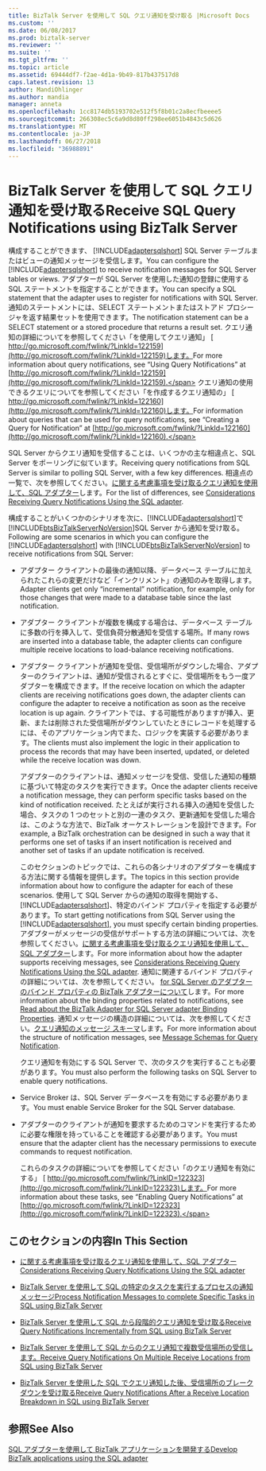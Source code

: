 ```yaml
---
title: BizTalk Server を使用して SQL クエリ通知を受け取る |Microsoft Docs
ms.custom: ''
ms.date: 06/08/2017
ms.prod: biztalk-server
ms.reviewer: ''
ms.suite: ''
ms.tgt_pltfrm: ''
ms.topic: article
ms.assetid: 69444df7-f2ae-4d1a-9b49-817b437517d8
caps.latest.revision: 13
author: MandiOhlinger
ms.author: mandia
manager: anneta
ms.openlocfilehash: 1cc8174db5193702e512f5f8b01c2a8ecfbeeee5
ms.sourcegitcommit: 266308ec5c6a9d8d80ff298ee6051b4843c5d626
ms.translationtype: MT
ms.contentlocale: ja-JP
ms.lasthandoff: 06/27/2018
ms.locfileid: "36988891"
---
```

# <a name="receive-sql-query-notifications-using-biztalk-server"></a><span data-ttu-id="77685-102">BizTalk Server を使用して SQL クエリ通知を受け取る</span><span class="sxs-lookup"><span data-stu-id="77685-102">Receive SQL Query Notifications using BizTalk Server</span></span>
<span data-ttu-id="77685-103">構成することができます、 [!INCLUDE[adaptersqlshort](../../includes/adaptersqlshort-md.md)] SQL Server テーブルまたはビューの通知メッセージを受信します。</span><span class="sxs-lookup"><span data-stu-id="77685-103">You can configure the [!INCLUDE[adaptersqlshort](../../includes/adaptersqlshort-md.md)] to receive notification messages for SQL Server tables or views.</span></span> <span data-ttu-id="77685-104">アダプターが SQL Server を使用した通知の登録に使用する SQL ステートメントを指定することができます。</span><span class="sxs-lookup"><span data-stu-id="77685-104">You can specify a SQL statement that the adapter uses to register for notifications with SQL Server.</span></span> <span data-ttu-id="77685-105">通知のステートメントには、SELECT ステートメントまたはストアド プロシージャを返す結果セットを使用できます。</span><span class="sxs-lookup"><span data-stu-id="77685-105">The notification statement can be a SELECT statement or a stored procedure that returns a result set.</span></span> <span data-ttu-id="77685-106">クエリ通知の詳細についてを参照してください「を使用してクエリ通知」 [ http://go.microsoft.com/fwlink/?LinkId=122159](http://go.microsoft.com/fwlink/?LinkId=122159)します。</span><span class="sxs-lookup"><span data-stu-id="77685-106">For more information about query notifications, see “Using Query Notifications” at  [http://go.microsoft.com/fwlink/?LinkId=122159](http://go.microsoft.com/fwlink/?LinkId=122159).</span></span> <span data-ttu-id="77685-107">クエリ通知の使用できるクエリについてを参照してください「を作成するクエリ通知の」 [ http://go.microsoft.com/fwlink/?LinkId=122160](http://go.microsoft.com/fwlink/?LinkId=122160)します。</span><span class="sxs-lookup"><span data-stu-id="77685-107">For information about queries that can be used for query notifications, see “Creating a Query for Notification” at [http://go.microsoft.com/fwlink/?LinkId=122160](http://go.microsoft.com/fwlink/?LinkId=122160).</span></span>  
  
 <span data-ttu-id="77685-108">SQL Server からクエリ通知を受信することは、いくつかの主な相違点と、SQL Server をポーリングに似ています。</span><span class="sxs-lookup"><span data-stu-id="77685-108">Receiving query notifications from SQL Server is similar to polling SQL Server, with a few key differences.</span></span> <span data-ttu-id="77685-109">相違点の一覧で、次を参照してください。[に関する考慮事項を受け取るクエリ通知を使用して、SQL アダプター](../../adapters-and-accelerators/adapter-sql/considerations-for-receiving-query-notifications-using-the-sql-adapter.md)します。</span><span class="sxs-lookup"><span data-stu-id="77685-109">For the list of differences, see [Considerations Receiving Query Notifications Using the SQL adapter](../../adapters-and-accelerators/adapter-sql/considerations-for-receiving-query-notifications-using-the-sql-adapter.md).</span></span>  
  
 <span data-ttu-id="77685-110">構成することがいくつかのシナリオを次に、[!INCLUDE[adaptersqlshort](../../includes/adaptersqlshort-md.md)]で[!INCLUDE[btsBizTalkServerNoVersion](../../includes/btsbiztalkservernoversion-md.md)]SQL Server から通知を受け取る。</span><span class="sxs-lookup"><span data-stu-id="77685-110">Following are some scenarios in which you can configure the [!INCLUDE[adaptersqlshort](../../includes/adaptersqlshort-md.md)] with [!INCLUDE[btsBizTalkServerNoVersion](../../includes/btsbiztalkservernoversion-md.md)] to receive notifications from SQL Server:</span></span>  
  
- <span data-ttu-id="77685-111">アダプター クライアントの最後の通知以降、データベース テーブルに加えられたこれらの変更だけなど「インクリメント」の通知のみを取得します。</span><span class="sxs-lookup"><span data-stu-id="77685-111">Adapter clients get only “incremental” notification, for example, only for those changes that were made to a database table since the last notification.</span></span>  
  
- <span data-ttu-id="77685-112">アダプター クライアントが複数を構成する場合は、データベース テーブルに多数の行を挿入して、受信負荷分散通知を受信する場所。</span><span class="sxs-lookup"><span data-stu-id="77685-112">If many rows are inserted into a database table, the adapter clients can configure multiple receive locations to load-balance receiving notifications.</span></span>  
  
- <span data-ttu-id="77685-113">アダプター クライアントが通知を受信、受信場所がダウンした場合、アダプターのクライアントは、通知が受信されるとすぐに、受信場所をもう一度アダプターを構成できます。</span><span class="sxs-lookup"><span data-stu-id="77685-113">If the receive location on which the adapter clients are receiving notifications goes down, the adapter clients can configure the adapter to receive a notification as soon as the receive location is up again.</span></span> <span data-ttu-id="77685-114">クライアントでは、する可能性がありますが挿入、更新、または削除された受信場所がダウンしていたときにレコードを処理するには、そのアプリケーション内でまた、ロジックを実装する必要があります。</span><span class="sxs-lookup"><span data-stu-id="77685-114">The clients must also implement the logic in their application to process the records that may have been inserted, updated, or deleted while the receive location was down.</span></span>  
  
  <span data-ttu-id="77685-115">アダプターのクライアントは、通知メッセージを受信、受信した通知の種類に基づいて特定のタスクを実行できます。</span><span class="sxs-lookup"><span data-stu-id="77685-115">Once the adapter clients receive a notification message, they can perform specific tasks based on the kind of notification received.</span></span> <span data-ttu-id="77685-116">たとえばが実行される挿入の通知を受信した場合、タスクの 1 つのセットと別の一連のタスク、更新通知を受信した場合は、このような方法で、BizTalk オーケストレーションを設計できます。</span><span class="sxs-lookup"><span data-stu-id="77685-116">For example, a BizTalk orchestration can be designed in such a way that it performs one set of tasks if an insert notification is received and another set of tasks if an update notification is received.</span></span>  
  
  <span data-ttu-id="77685-117">このセクションのトピックでは、これらの各シナリオのアダプターを構成する方法に関する情報を提供します。</span><span class="sxs-lookup"><span data-stu-id="77685-117">The topics in this section provide information about how to configure the adapter for each of these scenarios.</span></span> <span data-ttu-id="77685-118">使用して SQL Server からの通知の取得を開始する、 [!INCLUDE[adaptersqlshort](../../includes/adaptersqlshort-md.md)]、特定のバインド プロパティを指定する必要があります。</span><span class="sxs-lookup"><span data-stu-id="77685-118">To start getting notifications from SQL Server using the [!INCLUDE[adaptersqlshort](../../includes/adaptersqlshort-md.md)], you must specify certain binding properties.</span></span> <span data-ttu-id="77685-119">アダプターがメッセージの受信がサポートする方法の詳細については、次を参照してください。[に関する考慮事項を受け取るクエリ通知を使用して、SQL アダプター](../../adapters-and-accelerators/adapter-sql/considerations-for-receiving-query-notifications-using-the-sql-adapter.md)します。</span><span class="sxs-lookup"><span data-stu-id="77685-119">For more information about how the adapter supports receiving messages, see [Considerations Receiving Query Notifications Using the SQL adapter](../../adapters-and-accelerators/adapter-sql/considerations-for-receiving-query-notifications-using-the-sql-adapter.md).</span></span> <span data-ttu-id="77685-120">通知に関連するバインド プロパティの詳細については、次を参照してください。 [for SQL Server のアダプターのバインド プロパティの BizTalk アダプターについて](../../adapters-and-accelerators/adapter-sql/read-about-the-biztalk-adapter-for-sql-server-adapter-binding-properties.md)します。</span><span class="sxs-lookup"><span data-stu-id="77685-120">For more information about the binding properties related to notifications, see [Read about the BizTalk Adapter for SQL Server adapter Binding Properties](../../adapters-and-accelerators/adapter-sql/read-about-the-biztalk-adapter-for-sql-server-adapter-binding-properties.md).</span></span> <span data-ttu-id="77685-121">通知メッセージの構造の詳細については、次を参照してください。[クエリ通知のメッセージ スキーマ](../../adapters-and-accelerators/adapter-sql/message-schemas-for-query-notification.md)します。</span><span class="sxs-lookup"><span data-stu-id="77685-121">For more information about the structure of notification messages, see [Message Schemas for Query Notification](../../adapters-and-accelerators/adapter-sql/message-schemas-for-query-notification.md).</span></span>  
  
  <span data-ttu-id="77685-122">クエリ通知を有効にする SQL Server で、次のタスクを実行することも必要があります。</span><span class="sxs-lookup"><span data-stu-id="77685-122">You must also perform the following tasks on SQL Server to enable query notifications.</span></span>  
  
- <span data-ttu-id="77685-123">Service Broker は、SQL Server データベースを有効にする必要があります。</span><span class="sxs-lookup"><span data-stu-id="77685-123">You must enable Service Broker for the SQL Server database.</span></span>  
  
- <span data-ttu-id="77685-124">アダプターのクライアントが通知を要求するためのコマンドを実行するために必要な権限を持っていることを確認する必要があります。</span><span class="sxs-lookup"><span data-stu-id="77685-124">You must ensure that the adapter client has the necessary permissions to execute commands to request notification.</span></span>  
  
  <span data-ttu-id="77685-125">これらのタスクの詳細についてを参照してください「のクエリ通知を有効にする」 [ http://go.microsoft.com/fwlink/?LinkID=122323](http://go.microsoft.com/fwlink/?LinkID=122323)します。</span><span class="sxs-lookup"><span data-stu-id="77685-125">For more information about these tasks, see “Enabling Query Notifications” at [http://go.microsoft.com/fwlink/?LinkID=122323](http://go.microsoft.com/fwlink/?LinkID=122323).</span></span>  
  
## <a name="in-this-section"></a><span data-ttu-id="77685-126">このセクションの内容</span><span class="sxs-lookup"><span data-stu-id="77685-126">In This Section</span></span>  
  
-   [<span data-ttu-id="77685-127">に関する考慮事項を受け取るクエリ通知を使用して、SQL アダプター</span><span class="sxs-lookup"><span data-stu-id="77685-127">Considerations Receiving Query Notifications Using the SQL adapter</span></span>](../../adapters-and-accelerators/adapter-sql/considerations-for-receiving-query-notifications-using-the-sql-adapter.md)  
  
-   [<span data-ttu-id="77685-128">BizTalk Server を使用して SQL の特定のタスクを実行するプロセスの通知メッセージ</span><span class="sxs-lookup"><span data-stu-id="77685-128">Process Notification Messages to complete Specific Tasks in SQL using BizTalk Server</span></span>](../../adapters-and-accelerators/adapter-sql/process-notification-messages-to-complete-specific-tasks-in-sql-using-biztalk.md)  
  
-   [<span data-ttu-id="77685-129">BizTalk Server を使用して SQL から段階的クエリ通知を受け取る</span><span class="sxs-lookup"><span data-stu-id="77685-129">Receive Query Notifications Incrementally from SQL using BizTalk Server</span></span>](../../adapters-and-accelerators/adapter-sql/receive-query-notifications-incrementally-from-sql-using-biztalk-server.md)  
  
-   [<span data-ttu-id="77685-130">BizTalk Server を使用して SQL からのクエリ通知で複数受信場所の受信します。</span><span class="sxs-lookup"><span data-stu-id="77685-130">Receive Query Notifications On Multiple Receive Locations from SQL using BizTalk Server</span></span>](../../adapters-and-accelerators/adapter-sql/receive-query-notifications-on-receive-locations-from-sql-server-using-biztalk.md)  
  
-   [<span data-ttu-id="77685-131">BizTalk Server を使用した SQL でクエリ通知した後、受信場所のブレーク ダウンを受け取る</span><span class="sxs-lookup"><span data-stu-id="77685-131">Receive Query Notifications After a Receive Location Breakdown in SQL using BizTalk Server</span></span>](../../adapters-and-accelerators/adapter-sql/receive-query-notifications-after-a-sql-receive-location-stops-in-biztalk.md)  
  
## <a name="see-also"></a><span data-ttu-id="77685-132">参照</span><span class="sxs-lookup"><span data-stu-id="77685-132">See Also</span></span>  
[<span data-ttu-id="77685-133">SQL アダプターを使用して BizTalk アプリケーションを開発する</span><span class="sxs-lookup"><span data-stu-id="77685-133">Develop BizTalk applications using the SQL adapter</span></span>](../../adapters-and-accelerators/adapter-sql/develop-biztalk-applications-using-the-sql-adapter.md)
